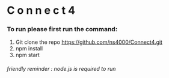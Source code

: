 # C o n n e c t 4
### To run please first run the command:

1.  Git clone the repo https://github.com/ns4000/Connect4.git
2.  npm install  
3.  npm start


###### friendly reminder : node.js is required to run 
